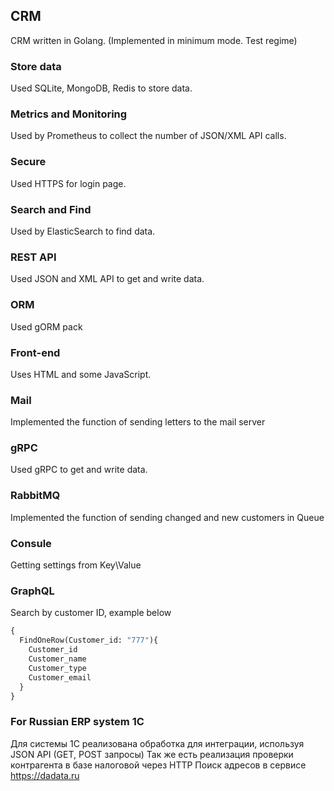 ## CRM
CRM written in Golang. (Implemented in minimum mode. Test regime)

### Store data
Used SQLite, MongoDB, Redis to store data.
### Metrics and Monitoring
Used by Prometheus to collect the number of JSON/XML API calls.
### Secure
Used HTTPS for login page.
### Search and Find
Used by ElasticSearch to find data.
### REST API
Used JSON and XML API to get and write data.
### ORM
Used gORM pack
### Front-end
Uses HTML and some JavaScript.
### Mail
Implemented the function of sending letters to the mail server
### gRPC
Used gRPC to get and write data.
### RabbitMQ
Implemented the function of sending changed and new customers in Queue
### Consule
Getting settings from Key\Value  
### GraphQL
Search by customer ID, example below
```graphql
{
  FindOneRow(Customer_id: "777"){
    Customer_id
    Customer_name
    Customer_type
    Customer_email
  }
}
```
### For Russian ERP system 1C
Для системы 1С реализована обработка для интеграции, используя JSON API (GET, POST запросы)
Так же есть реализация проверки контрагента в базе налоговой через HTTP
Поиск адресов в сервисе https://dadata.ru
